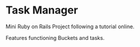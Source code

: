 # Task Manager

Mini Ruby on Rails Project following a tutorial online.

Features functioning Buckets and tasks.